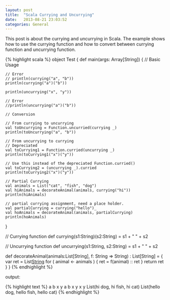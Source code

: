 ```yaml
---
layout: post
title:  "Scala Currying and Uncurrying"
date:   2013-08-21 23:03:52
categories: General
---
```


This post is about the currying and uncurrying in Scala. The example shows how to use the currying function and how to convert between currying function and uncurrying function.

{% highlight scala %}
object Test
{
  def main(args: Array[String])
  {
    // Basic Usage

    // Error
    // println(currying("a", "b"))
    println(currying("a")("b"))

    println(uncurrying("x", "y"))

    // Error
    //println(uncurrying("a")("b"))

    // Conversion

    // From currying to uncurrying
    val toUncurrying = Function.uncurried(currying _)
    println(toUncurrying("a", "b"))

    // From uncurrying to currying
    // Depreciated
    val toCurrying1 = Function.curried(uncurrying _)
    println(toCurrying1("x")("y"))

    // Use this instead of the depreciated Function.curried()
    val toCurrying2 = (uncurrying _).curried
    println(toCurrying2("x")("y"))

    // Partial Currying
    val animals = List("cat", "fish", "dog")
    val hiAnimals = decorateAnimal(animals, currying("hi"))
    println(hiAnimals)

    // partial currying assignment, need a place holder.
    val partialCurrying = currying("hello")_
    val hoAnimals = decorateAnimal(animals, partialCurrying)
    println(hoAnimals)
  }

  // Currying function
  def currying(s1:String)(s2:String) = s1 + " " + s2

  // Uncurrying function
  def uncurrying(s1:String, s2:String) = s1 + " " + s2

  def decorateAnimal(animals:List[String], f: String => String) : List[String] =
  {
    var ret = List[String]()
    for ( animal <- animals )
    {
      ret = f(animal) :: ret
    }
    return ret
  }
}
{% endhighlight %}

output:

{% highlight text %}
a b
x y
a b
x y
x y
List(hi dog, hi fish, hi cat)
List(hello dog, hello fish, hello cat)
{% endhighlight %}